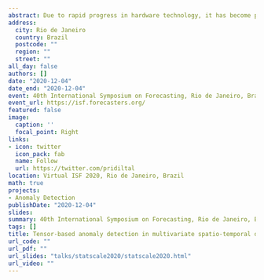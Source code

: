 ```yaml
---
abstract: Due to rapid progress in hardware technology, it has become possible for many sensors to capture multiple parameters or multiple measurements simultaneously, which ultimately leads to multivariate spatio-temporal data. This work develops a framework for detecting anomalies in data with tensor (multiway) structure which make traditional matrix-based spectral methods for anomaly detection inadequate for such data. An anomaly is defined as an observation that is very unlikely given the forecast distribution for the corresponding time period. This work extends the previous oddstream framework for one-dimensional multivariate streaming data to multidimensional multivariate streaming data context using tensor analysis. Identi- fication of locations or time periods related to anomalous behaviours using all the information obtained from the multiple measurements is the main goal of the appli- cations relate to the topic. This work makes two fundamental contributions. First, it proposes a framework that provides early detection of anomalies in multivariate spatio-temporal data. The proposed framework first derives a feature space from multivariate spatio-temporal data using tensor decomposition. Then it forecasts a boundary for the systems??? typical behavior. A sliding window method is then used to test for anomalous series within the newly arrived collection of multivariate series. An approach based on extreme value theory is used for the typical boundary predic- tion process. Second, it proposes a method to deal with class overlapping problem which in turn allows to detect potential anomalies at their early stages. The wide applicability and usefulness of this proposed framework will be demonstrated using various synthetic and real world datasets. This framework is implemented in the open source R package mask. We show that the proposed algorithm can work well in the presence of noisy non-stationarity data within multiple classes of time series with class imbalance and class overlapping problems.
address:
  city: Rio de Janeiro
  country: Brazil
  postcode: ""
  region: ""
  street: ""
all_day: false
authors: []
date: "2020-12-04"
date_end: "2020-12-04"
event: 40th International Symposium on Forecasting, Rio de Janeiro, Brazil.
event_url: https://isf.forecasters.org/
featured: false
image:
  caption: ''
  focal_point: Right
links:
- icon: twitter
  icon_pack: fab
  name: Follow
  url: https://twitter.com/pridiltal
location: Virtual ISF 2020, Rio de Janeiro, Brazil
math: true
projects:
- Anomaly Detection
publishDate: "2020-12-04"
slides: 
summary: 40th International Symposium on Forecasting, Rio de Janeiro, Brazil
tags: []
title: Tensor-based anomaly detection in multivariate spatio-temporal data
url_code: ""
url_pdf: ""
url_slides: "talks/statscale2020/statscale2020.html" 
url_video: ""
---
```



